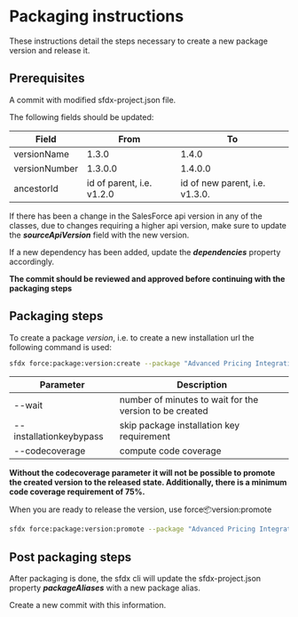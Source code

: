 # Packaging instructions

These instructions detail the steps necessary to create a new package version and release it.

## Prerequisites

A commit with modified sfdx-project.json file.

The following fields should be updated:

| Field         | From                      | To                             |
| ------------- | ------------------------- | ------------------------------ |
| versionName   | 1.3.0                     | 1.4.0                          |
| versionNumber | 1.3.0.0                   | 1.4.0.0                        |
| ancestorId    | id of parent, i.e. v1.2.0 | id of new parent, i.e. v1.3.0. |

If there has been a change in the SalesForce api version in any of the classes, due to changes requiring a higher api version, make sure to update the **_sourceApiVersion_** field with the new version.

If a new dependency has been added, update the **_dependencies_** property accordingly.

**The commit should be reviewed and approved before continuing with the packaging steps**

## Packaging steps

To create a package _version_, i.e. to create a new installation url the following command is used:

```sh
sfdx force:package:version:create --package "Advanced Pricing Integration" --wait 20 --installationkeybypass --codecoverage
```

| Parameter               | Description                                             |
| ----------------------- | ------------------------------------------------------- |
| --wait                  | number of minutes to wait for the version to be created |
| --installationkeybypass | skip package installation key requirement               |
| --codecoverage          | compute code coverage                                   |

**Without the codecoverage parameter it will not be possible to promote the created version to the released state. Additionally, there is a minimum code coverage requirement of 75%.**

When you are ready to release the version, use force:package:version:promote

```sh
sfdx force:package:version:promote --package "Advanced Pricing Integration@1.4.0-0"
```

## Post packaging steps

After packaging is done, the sfdx cli will update the sfdx-project.json property **_packageAliases_** with a new package alias.

Create a new commit with this information.
